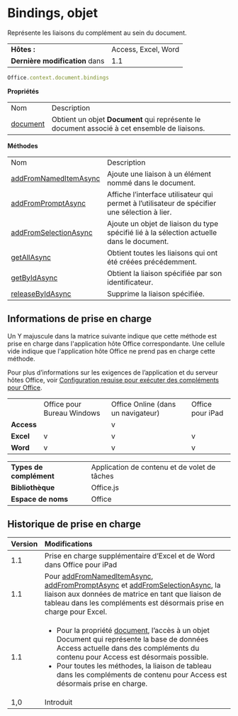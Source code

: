 
# <a name="bindings-object"></a>Bindings, objet
Représente les liaisons du complément au sein du document.

|||
|:-----|:-----|
|**Hôtes :**|Access, Excel, Word|
|**Dernière modification** dans|1.1|

```js
Office.context.document.bindings
```


**Propriétés**

|||
|:-----|:-----|
|Nom|Description|
|[document](../../reference/shared/bindings.document.md)|Obtient un objet **Document** qui représente le document associé à cet ensemble de liaisons.|

**Méthodes**

|||
|:-----|:-----|
|Nom|Description|
|[addFromNamedItemAsync](../../reference/shared/bindings.addfromnameditemasync.md)|Ajoute une liaison à un élément nommé dans le document.|
|[addFromPromptAsync](../../reference/shared/bindings.addfrompromptasync.md)|Affiche l’interface utilisateur qui permet à l’utilisateur de spécifier une sélection à lier.|
|[addFromSelectionAsync](../../reference/shared/bindings.addfromselectionasync.md)|Ajoute un objet de liaison du type spécifié lié à la sélection actuelle dans le document.|
|[getAllAsync](../../reference/shared/bindings.getallasync.md)|Obtient toutes les liaisons qui ont été créées précédemment.|
|[getByIdAsync](../../reference/shared/bindings.getbyidasync.md)|Obtient la liaison spécifiée par son identificateur.|
|[releaseByIdAsync](../../reference/shared/bindings.releasebyidasync.md)|Supprime la liaison spécifiée.|

## <a name="support-details"></a>Informations de prise en charge


Un Y majuscule dans la matrice suivante indique que cette méthode est prise en charge dans l'application hôte Office correspondante. Une cellule vide indique que l'application hôte Office ne prend pas en charge cette méthode.

Pour plus d’informations sur les exigences de l’application et du serveur hôtes Office, voir [Configuration requise pour exécuter des compléments pour Office](../../docs/overview/requirements-for-running-office-add-ins.md).


|||||
|:-----|:-----|:-----|:-----|
||Office pour Bureau Windows|Office Online (dans un navigateur)|Office pour iPad|
|**Access**||v||
|**Excel**|v|v|v|
|**Word**|v|v|v|

|||
|:-----|:-----|
|**Types de complément**|Application de contenu et de volet de tâches|
|**Bibliothèque**|Office.js|
|**Espace de noms**|Office|

## <a name="support-history"></a>Historique de prise en charge



|**Version**|**Modifications**|
|:-----|:-----|
|1.1|Prise en charge supplémentaire d’Excel et de Word dans Office pour iPad|
|1.1|Pour [addFromNamedItemAsync](../../reference/shared/bindings.addfromnameditemasync.md), [addFromPromptAsync](../../reference/shared/bindings.addfrompromptasync.md) et [addFromSelectionAsync](../../reference/shared/bindings.addfromselectionasync.md), la liaison aux données de matrice en tant que liaison de tableau dans les compléments est désormais prise en charge pour Excel.|
|1.1|<ul><li>Pour la propriété <a href="8fa0cb4a-fad1-4f2e-9a7e-5f7aa7789eca.htm">document</a>, l’accès à un objet <span class="keyword">Document</span> qui représente la base de données Access actuelle dans des compléments du contenu pour Access est désormais possible.</li><li>Pour toutes les méthodes, la liaison de tableau dans les compléments de contenu pour Access est désormais prise en charge. </li></ul>|
|1,0|Introduit|
